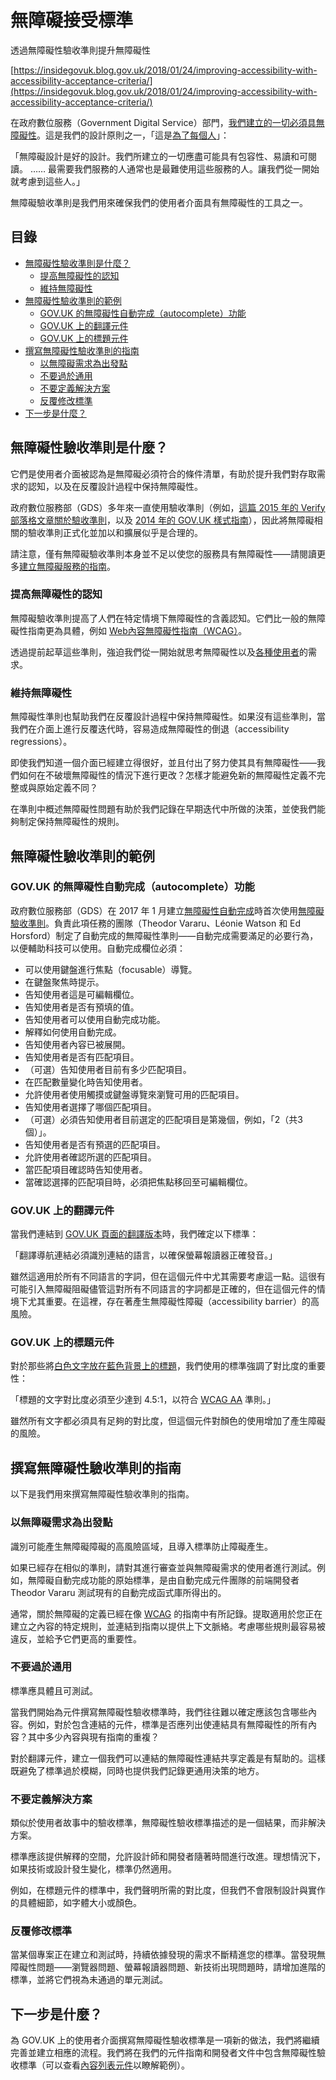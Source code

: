 # 無障礙接受標準

透過無障礙性驗收準則提升無障礙性

[https://insidegovuk.blog.gov.uk/2018/01/24/improving-accessibility-with-accessibility-acceptance-criteria/](https://insidegovuk.blog.gov.uk/2018/01/24/improving-accessibility-with-accessibility-acceptance-criteria/)

在政府數位服務（Government Digital Service）部門，[我們建立的一切必須具無障礙性](https://gds.blog.gov.uk/2017/10/23/were-making-accessibility-clearer-and-easier/)。這是我們的設計原則之一，「這是[為了每個人](https://www.gov.uk/guidance/government-design-principles#this-is-for-everyone)」：

「無障礙設計是好的設計。我們所建立的一切應盡可能具有包容性、易讀和可閱讀。 …… 最需要我們服務的人通常也是最難使用這些服務的人。讓我們從一開始就考慮到這些人。」

無障礙驗收準則是我們用來確保我們的使用者介面具有無障礙性的工具之一。

## 目錄

 - [無障礙性驗收準則是什麼？](#無障礙性驗收準則是什麼)
   - [提高無障礙性的認知](#提高無障礙性的認知)
   - [維持無障礙性](#維持無障礙性)
 - [無障礙性驗收準則的範例](#無障礙性驗收準則的範例)
   - [GOV.UK 的無障礙性自動完成（autocomplete）功能](#govuk-的無障礙性自動完成autocomplete功能)
   - [GOV.UK 上的翻譯元件](#govuk-上的翻譯元件)
   - [GOV.UK 上的標題元件](#govuk-上的標題元件)
 - [撰寫無障礙性驗收準則的指南](#撰寫無障礙性驗收準則的指南)
   - [以無障礙需求為出發點](#以無障礙需求為出發點)
   - [不要過於通用](#不要過於通用)
   - [不要定義解決方案](#不要定義解決方案)
   - [反覆修改標準](#反覆修改標準)
 - [下一步是什麼？](#下一步是什麼)

## 無障礙性驗收準則是什麼？

它們是使用者介面被認為是無障礙必須符合的條件清單，有助於提升我們對存取需求的認知，以及在反覆設計過程中保持無障礙性。

政府數位服務部（GDS）多年來一直使用驗收準則（例如，[這篇 2015 年的 Verify 部落格文章關於驗收準則](https://gdstechnology.blog.gov.uk/2015/03/04/creating-better-acceptance-criteria-for-user-stories/)，以及 [2014 年的 GOV.UK 樣式指南](http://webarchive.nationalarchives.gov.uk/20141214162055/https://www.gov.uk/guidance/content-design/user-needs#acceptance-criteria)），因此將無障礙相關的驗收準則正式化並加以和擴展似乎是合理的。

請注意，僅有無障礙驗收準則本身並不足以使您的服務具有無障礙性——請閱讀更多[建立無障礙服務的指南](https://www.gov.uk/service-manual/helping-people-to-use-your-service/making-your-service-accessible-an-introduction)。

### 提高無障礙性的認知

無障礙驗收準則提高了人們在特定情境下無障礙性的含義認知。它們比一般的無障礙性指南更為具體，例如 [Web內容無障礙性指南（WCAG）](https://www.w3.org/WAI/intro/wcag)。

透過提前起草這些準則，強迫我們從一開始就思考無障礙性以及[各種使用者](https://accessibility.blog.gov.uk/2016/05/16/consider-the-range-of-people-that-will-use-your-product-or-service/)的需求。

### 維持無障礙性

無障礙性準則也幫助我們在反覆設計過程中保持無障礙性。如果沒有這些準則，當我們在介面上進行反覆迭代時，容易造成無障礙性的倒退（accessibility regressions）。

即使我們知道一個介面已經建立得很好，並且付出了努力使其具有無障礙性——我們如何在不破壞無障礙性的情況下進行更改？怎樣才能避免新的無障礙性定義不完整或與原始定義不同？

在準則中概述無障礙性問題有助於我們記錄在早期迭代中所做的決策，並使我們能夠制定保持無障礙性的規則。

## 無障礙性驗收準則的範例

### GOV.UK 的無障礙性自動完成（autocomplete）功能

政府數位服務部（GDS）在 2017 年 1 月建立[無障礙性自動完成](https://github.com/alphagov/accessible-autocomplete)時首次使用[無障礙驗收準則](https://github.com/alphagov/accessible-autocomplete/blob/master/accessibility-criteria.md)。負責此項任務的團隊（Theodor Vararu、Léonie Watson 和 Ed Horsford）制定了自動完成的無障礙性準則——自動完成需要滿足的必要行為，以便輔助科技可以使用。自動完成欄位必須：

- 可以使用鍵盤進行焦點（focusable）導覽。
- 在鍵盤聚焦時提示。
- 告知使用者這是可編輯欄位。
- 告知使用者是否有預填的值。
- 告知使用者可以使用自動完成功能。
- 解釋如何使用自動完成。
- 告知使用者內容已被展開。
- 告知使用者是否有匹配項目。
- （可選）告知使用者目前有多少匹配項目。
- 在匹配數量變化時告知使用者。
- 允許使用者使用觸摸或鍵盤導覽來瀏覽可用的匹配項目。
- 告知使用者選擇了哪個匹配項目。
- （可選）必須告知使用者目前選定的匹配項目是第幾個，例如，「2（共3個）」。
- 告知使用者是否有預選的匹配項目。
- 允許使用者確認所選的匹配項目。
- 當匹配項目確認時告知使用者。
- 當確認選擇的匹配項目時，必須把焦點移回至可編輯欄位。

### GOV.UK 上的翻譯元件

當我們連結到 [GOV.UK 頁面的翻譯版本](https://www.gov.uk/government/case-studies/the-role-of-women-in-afghanistan.ur)時，我們確定以下標準：

「翻譯導航連結必須識別連結的語言，以確保螢幕報讀器正確發音。」

雖然這適用於所有不同語言的字詞，但在這個元件中尤其需要考慮這一點。這很有可能引入無障礙阻礙儘管這對所有不同語言的字詞都是正確的，但在這個元件的情境下尤其重要。在這裡，存在著產生無障礙性障礙（accessibility barrier）的高風險。

### GOV.UK 上的標題元件

對於那些將[白色文字放在藍色背景上的標題](https://www.gov.uk/government/publications/the-health-and-care-system-explained/the-health-and-care-system-explained)，我們使用的標準強調了對比度的重要性：

「標題的文字對比度必須至少達到 4.5:1，以符合 [WCAG AA](https://www.w3.org/TR/WCAG20/#visual-audio-contrast-contrast) 準則。」

雖然所有文字都必須具有足夠的對比度，但這個元件對顏色的使用增加了產生障礙的風險。

## 撰寫無障礙性驗收準則的指南

以下是我們用來撰寫無障礙性驗收準則的指南。

### 以無障礙需求為出發點

識別可能產生無障礙障礙的高風險區域，且導入標準防止障礙產生。

如果已經存在相似的準則，請對其進行審查並與無障礙需求的使用者進行測試。例如，無障礙自動完成功能的原始標準，是由自動完成元件團隊的前端開發者 Theodor Vararu 測試現有的自動完成函式庫所得出的。

通常，關於無障礙的定義已經在像 [WCAG](https://www.w3.org/TR/wai-aria-practices-1.1/) 的指南中有所記錄。提取適用於您正在建立之內容的特定規則，並連結到指南以提供上下文脈絡。考慮哪些規則最容易被違反，並給予它們更高的重要性。

### 不要過於通用

標準應具體且可測試。

當我們開始為元件撰寫無障礙性驗收標準時，我們往往難以確定應該包含哪些內容。例如，對於包含連結的元件，標準是否應列出使連結具有無障礙性的所有內容？其中多少內容與現有指南的重複？

對於翻譯元件，建立一個我們可以連結的無障礙性連結共享定義是有幫助的。這樣既避免了標準過於模糊，同時也提供我們記錄更通用決策的地方。

### 不要定義解決方案

類似於使用者故事中的驗收標準，無障礙性驗收標準描述的是一個結果，而非解決方案。

標準應該提供解釋的空間，允許設計師和開發者隨著時間進行改進。理想情況下，如果技術或設計發生變化，標準仍然適用。

例如，在標題元件的標準中，我們聲明所需的對比度，但我們不會限制設計與實作的具體細節，如字體大小或顏色。

### 反覆修改標準

當某個專案正在建立和測試時，持續依據發現的需求不斷精進您的標準。當發現無障礙性問題——瀏覽器問題、螢幕報讀器問題、新技術出現問題時，請增加進階的標準，並將它們視為未通過的單元測試。

## 下一步是什麼？

為 GOV.UK 上的使用者介面撰寫無障礙性驗收標準是一項新的做法，我們將繼續完善並建立相應的流程。我們將在我們的元件指南和開發者文件中包含無障礙性驗收標準（可以查看[內容列表元件](https://government-frontend.herokuapp.com/component-guide/contents-list)以瞭解範例）。
